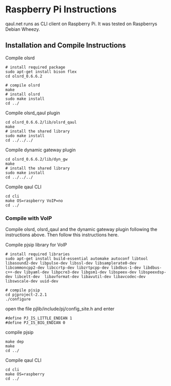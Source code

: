 Raspberry Pi Instructions
=========================

qaul.net runs as CLI client on Raspberry Pi.
It was tested on Raspberrys Debian Wheezy.


Installation and Compile Instructions
--------------------------------------

Compile olsrd

    # install required package
    sudo apt-get install bison flex
    cd olsrd_0.6.6.2
    
    # compile olsrd
    make
    # install olsrd
    sudo make install
    cd ../

Compile olsrd_qaul plugin

    cd olsrd_0.6.6.2/lib/olsrd_qaul
    make
    # install the shared library
    sudo make install
    cd ../../../

Compile dynamic gateway plugin

    cd olsrd_0.6.6.2/lib/dyn_gw
    make
    # install the shared library
    sudo make install
    cd ../../../

Compile qaul CLI

    cd cli
    make OS=raspberry VoIP=no
    cd ../


### Compile with VoIP

Compile olsrd, olsrd_qaul and the dynamic gateway plugin following 
the instructions above. Then follow this instructions here.


Compile pjsip library for VoIP

    # install required libraries
    sudo apt-get install build-essential automake autoconf libtool libasound2-dev libpulse-dev libssl-dev libsamplerate0-dev libcommoncpp2-dev libccrtp-dev libzrtpcpp-dev libdbus-1-dev libdbus-c++-dev libyaml-dev libpcre3-dev libgsm1-dev libspeex-dev libspeexdsp-dev libcelt-dev  libavformat-dev libavutil-dev libavcodec-dev libswscale-dev uuid-dev

    # compile pjsip
    cd pjproject-2.2.1
    ./configure

open the file pjlib/include/pj/config_site.h and enter

    #define PJ_IS_LITTLE_ENDIAN 1 
    #define PJ_IS_BIG_ENDIAN 0

compile pjsip

    make dep
    make
    cd ../

Compile qaul CLI

    cd cli
    make OS=raspberry
    cd ../


